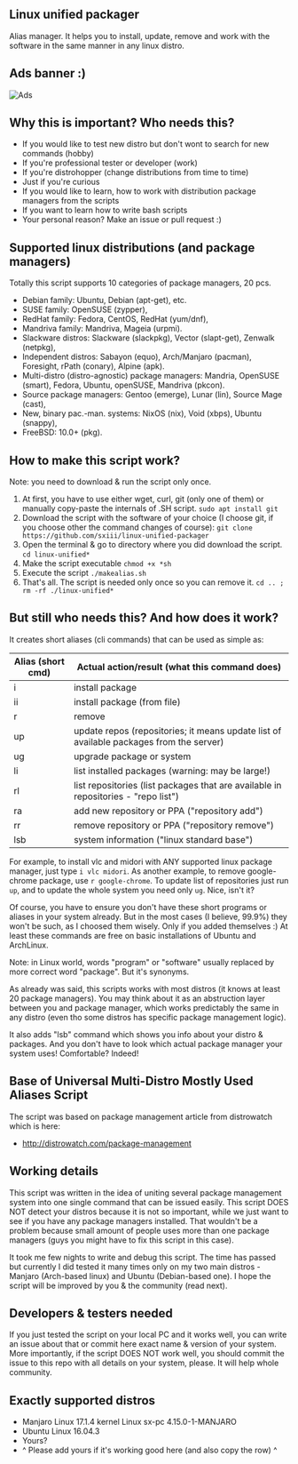 ## Linux unified packager

Alias manager. It helps you to install, update, remove and work with the software in the same manner in any linux distro.

## Ads banner :)

![Ads](https://imgur.com/MaJcQzW.png)

## Why this is important? Who needs this?

* If you would like to test new distro but don't wont to search for new commands (hobby)
* If you're professional tester or developer (work)
* If you're distrohopper (change distributions from time to time)
* Just if you're curious
* If you would like to learn, how to work with distribution package managers from the scripts
* If you want to learn how to write bash scripts
* Your personal reason? Make an issue or pull request :)

## Supported linux distributions (and package managers)

Totally this script supports 10 categories of package managers, 20 pcs.

* Debian family: Ubuntu, Debian (apt-get), etc.
* SUSE family: OpenSUSE (zypper),
* RedHat family: Fedora, CentOS, RedHat (yum/dnf), 
* Mandriva family: Mandriva, Mageia (urpmi).
* Slackware distros: Slackware (slackpkg), Vector (slapt-get), Zenwalk (netpkg),
* Independent distros: Sabayon (equo), Arch/Manjaro (pacman), Foresight, rPath (conary), Alpine (apk).
* Multi-distro (distro-agnostic) package managers: Mandria, OpenSUSE (smart), Fedora, Ubuntu, openSUSE, Mandriva (pkcon).
* Source package managers: Gentoo (emerge), Lunar (lin), Source Mage (cast),
* New, binary pac.-man. systems: NixOS (nix), Void (xbps), Ubuntu (snappy),
* FreeBSD: 10.0+ (pkg).

## How to make this script work?

Note: you need to download & run the script only once. 
1. At first, you have to use either wget, curl, git (only one of them) or manually copy-paste the internals of .SH script.
`sudo apt install git`
2. Download the script with the software of your choice (I choose git, if you choose other the command changes of course):
`git clone https://github.com/sxiii/linux-unified-packager`
3. Open the terminal & go to directory where you did download the script.
`cd linux-unified*`
4. Make the script executable
`chmod +x *sh`
5. Execute the script
`./makealias.sh`
6. That's all. The script is needed only once so you can remove it.
`cd .. ; rm -rf ./linux-unified*`

## But still who needs this? And how does it work?
It creates short aliases (cli commands) that can be used as simple as:

Alias (short cmd) | Actual action/result (what this command does)
| - | - |
i | install package
ii | install package (from file)
r | remove
up | update repos (repositories; it means update list of available packages from the server)
ug | upgrade package or system
li | list installed packages (warning: may be large!)
rl | list repositories (list packages that are available in repositories - "repo list")
ra | add new repository or PPA ("repository add")
rr | remove repository or PPA ("repository remove")
lsb | system information ("linux standard base")

For example, to install vlc and midori with ANY supported linux package manager, just type `i vlc midori`. As another example, to remove google-chrome package, use `r google-chrome`. To update list of repositories just run `up`, and to update the whole system you need only `ug`. Nice, isn't it?

Of course, you have to ensure you don't have these short programs or aliases in your system already. But in the most cases (I believe, 99.9%) they won't be such, as I choosed them wisely. Only if you added themselves :) At least these commands are free on basic installations of Ubuntu and ArchLinux.

Note: in Linux world, words "program" or "software" usually replaced by more correct word "package". But it's synonyms.

As already was said, this scripts works with most distros (it knows at least 20 package managers). You may think about it as an abstruction layer between you and package manager, which works predictably the same in any distro (even tho some distros has specific package management logic).

It also adds "lsb" command which shows you info about your distro & packages. And you don't have to look which actual package manager your system uses! Comfortable? Indeed!

## Base of Universal Multi-Distro Mostly Used Aliases Script
The script was based on package management article from distrowatch which is here:
* http://distrowatch.com/package-management

## Working details
This script was written in the idea of uniting several package management system into one single command that can be issued easily. This script DOES NOT detect your distros because it is not so important, while we just want to see if you have any package managers installed. That wouldn't be a problem because small amount of people uses more than one package managers (guys you might have to fix this script in this case).

It took me few nights to write and debug this script. The time has passed but currently I did tested it many times only on my two main distros - Manjaro (Arch-based linux) and Ubuntu (Debian-based one). I hope the script will be improved by you & the community (read next).

## Developers & testers needed
If you just tested the script on your local PC and it works well, you can write an issue about that or commit here exact name & version of your system. More importantly, if the script DOES NOT work well, you should commit the issue to this repo with all details on your system, please. It will help whole community.

## Exactly supported distros
* Manjaro Linux 17.1.4 kernel Linux sx-pc 4.15.0-1-MANJARO
* Ubuntu Linux 16.04.3
* Yours?
* ^ Please add yours if it's working good here (and also copy the row) ^
